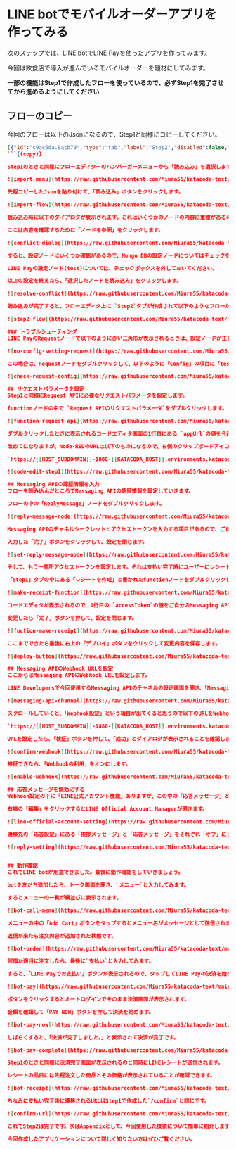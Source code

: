 # LINE botでモバイルオーダーアプリを作ってみる
次のステップでは、LINE botでLINE Payを使ったアプリを作ってみます。

今回は飲食店で導入が進んでいるモバイルオーダーを題材にしてみます。

**一部の機能はStep1で作成したフローを使っているので、必ずStep1を完了させてから進めるようにしてください**

## フローのコピー
今回のフローは以下のJsonになるので、Step1と同様にコピーしてください。

```json
[{"id":"c9ac6da.8acb79","type":"tab","label":"Step2","disabled":false,"info":""},{"id":"58111ba3.325234","type":"http in","z":"c9ac6da.8acb79","name":"","url":"callback","method":"post","upload":false,"swaggerDoc":"","x":120,"y":100,"wires":[["c8c6a378.8cccb","b9005e4b.5e7dd"]]},{"id":"20a15ce9.34b624","type":"http response","z":"c9ac6da.8acb79","name":"","statusCode":"","headers":{},"x":520,"y":80,"wires":[]},{"id":"c8c6a378.8cccb","type":"switch","z":"c9ac6da.8acb79","name":"","property":"payload.events","propertyType":"msg","rules":[{"t":"empty"},{"t":"else"}],"checkall":"true","repair":false,"outputs":2,"x":310,"y":100,"wires":[["20a15ce9.34b624"],["c0c69e02c6324fb9"]]},{"id":"b9005e4b.5e7dd","type":"debug","z":"c9ac6da.8acb79","name":"","active":true,"tosidebar":true,"console":false,"tostatus":false,"complete":"false","x":194,"y":160,"wires":[]},{"id":"fd958718.a8f038","type":"switch","z":"c9ac6da.8acb79","name":"","property":"payload.events.0.message.text","propertyType":"msg","rules":[{"t":"eq","v":"支払い","vt":"str"},{"t":"eq","v":"ハンバーガー","vt":"str"},{"t":"eq","v":"コーヒー","vt":"str"},{"t":"eq","v":"アールグレイ","vt":"str"},{"t":"eq","v":"ケーキ","vt":"str"},{"t":"eq","v":"クリームソーダ","vt":"str"},{"t":"eq","v":"メニュー","vt":"str"},{"t":"else"}],"checkall":"true","repair":false,"outputs":8,"x":110,"y":520,"wires":[["f35621d220372782"],["28a1bfc62a5e61a9"],["72ee08fb81115093"],["957174d9c3c2d5db"],["42896a022d177985"],["8219c40e2d8930b0"],["27e7c60796445469"],["544d0c5a.a6a174"]]},{"id":"5773410a.e7014","type":"function","z":"c9ac6da.8acb79","name":"返信用メッセージの作成","func":"msg.payload = msg.hookEvent;\nmsg.payload.events[0].message.text.footer.contents[0].action.uri = msg.resBody.info.paymentUrl.web; \nreturn msg;","outputs":1,"noerr":0,"initialize":"","finalize":"","libs":[],"x":1170,"y":440,"wires":[["544d0c5a.a6a174"]]},{"id":"27e7c60796445469","type":"change","z":"c9ac6da.8acb79","name":"メニューを送信","rules":[{"t":"set","p":"payload.events.0.message.type","pt":"msg","to":"flex","tot":"str"},{"t":"set","p":"payload.events.0.message.altText","pt":"msg","to":"メニュー","tot":"str"},{"t":"set","p":"payload.events.0.message.text","pt":"msg","to":"{\"type\":\"carousel\",\"contents\":[{\"type\":\"bubble\",\"hero\":{\"type\":\"image\",\"url\":\"https://scdn.line-apps.com/n/channel_devcenter/img/fx/01_2_restaurant.png\",\"size\":\"full\",\"aspectRatio\":\"20:13\",\"aspectMode\":\"cover\"},\"body\":{\"type\":\"box\",\"layout\":\"vertical\",\"spacing\":\"md\",\"action\":{\"type\":\"uri\",\"label\":\"Action\",\"uri\":\"https://linecorp.com\"},\"contents\":[{\"type\":\"text\",\"text\":\"ハンバーガー\",\"weight\":\"bold\",\"size\":\"xl\",\"contents\":[]},{\"type\":\"text\",\"text\":\"¥500\",\"weight\":\"bold\",\"margin\":\"sm\",\"contents\":[]}]},\"footer\":{\"type\":\"box\",\"layout\":\"vertical\",\"contents\":[{\"type\":\"spacer\",\"size\":\"xxl\"},{\"type\":\"button\",\"action\":{\"type\":\"message\",\"label\":\"Add to Cart\",\"text\":\"ハンバーガー\"},\"color\":\"#905C44\",\"style\":\"primary\"}]}},{\"type\":\"bubble\",\"hero\":{\"type\":\"image\",\"url\":\"https://cdn.pixabay.com/photo/2017/09/04/18/39/coffee-2714970_1280.jpg\",\"size\":\"full\",\"aspectRatio\":\"20:13\",\"aspectMode\":\"cover\"},\"body\":{\"type\":\"box\",\"layout\":\"vertical\",\"spacing\":\"md\",\"action\":{\"type\":\"uri\",\"label\":\"Action\",\"uri\":\"https://linecorp.com\"},\"contents\":[{\"type\":\"text\",\"text\":\"コーヒー\",\"weight\":\"bold\",\"size\":\"xl\",\"contents\":[]},{\"type\":\"text\",\"text\":\"¥200\",\"weight\":\"bold\",\"margin\":\"sm\",\"contents\":[]}]},\"footer\":{\"type\":\"box\",\"layout\":\"vertical\",\"contents\":[{\"type\":\"spacer\",\"size\":\"xxl\"},{\"type\":\"button\",\"action\":{\"type\":\"message\",\"label\":\"Add to Cart\",\"text\":\"コーヒー\"},\"color\":\"#905C44\",\"style\":\"primary\"}]}},{\"type\":\"bubble\",\"hero\":{\"type\":\"image\",\"url\":\"https://cdn.pixabay.com/photo/2017/01/11/11/33/cake-1971556_1280.jpg\",\"size\":\"full\",\"aspectRatio\":\"20:13\",\"aspectMode\":\"cover\"},\"body\":{\"type\":\"box\",\"layout\":\"vertical\",\"spacing\":\"md\",\"action\":{\"type\":\"uri\",\"label\":\"Action\",\"uri\":\"https://linecorp.com\"},\"contents\":[{\"type\":\"text\",\"text\":\"ケーキ\",\"weight\":\"bold\",\"size\":\"xl\",\"contents\":[]},{\"type\":\"text\",\"text\":\"¥400\",\"weight\":\"bold\",\"margin\":\"sm\",\"contents\":[]}]},\"footer\":{\"type\":\"box\",\"layout\":\"vertical\",\"contents\":[{\"type\":\"spacer\",\"size\":\"xxl\"},{\"type\":\"button\",\"action\":{\"type\":\"message\",\"label\":\"Add to Cart\",\"text\":\"ケーキ\"},\"color\":\"#905C44\",\"style\":\"primary\"}]}},{\"type\":\"bubble\",\"hero\":{\"type\":\"image\",\"url\":\"https://cdn.pixabay.com/photo/2015/07/01/08/42/oolong-827397_1280.jpg\",\"size\":\"full\",\"aspectRatio\":\"20:13\",\"aspectMode\":\"cover\"},\"body\":{\"type\":\"box\",\"layout\":\"vertical\",\"spacing\":\"md\",\"action\":{\"type\":\"uri\",\"label\":\"Action\",\"uri\":\"https://linecorp.com\"},\"contents\":[{\"type\":\"text\",\"text\":\"アールグレイ\",\"weight\":\"bold\",\"size\":\"xl\",\"contents\":[]},{\"type\":\"text\",\"text\":\"¥200\",\"weight\":\"bold\",\"margin\":\"sm\",\"contents\":[]}]},\"footer\":{\"type\":\"box\",\"layout\":\"vertical\",\"contents\":[{\"type\":\"spacer\",\"size\":\"xxl\"},{\"type\":\"button\",\"action\":{\"type\":\"message\",\"label\":\"Add to Cart\",\"text\":\"アールグレイ\"},\"color\":\"#905C44\",\"style\":\"primary\"}]}},{\"type\":\"bubble\",\"hero\":{\"type\":\"image\",\"url\":\"https://cdn.pixabay.com/photo/2019/08/26/08/30/melon-soda-4431112_1280.jpg\",\"size\":\"full\",\"aspectRatio\":\"20:13\",\"aspectMode\":\"cover\"},\"body\":{\"type\":\"box\",\"layout\":\"vertical\",\"spacing\":\"md\",\"action\":{\"type\":\"uri\",\"label\":\"Action\",\"uri\":\"https://linecorp.com\"},\"contents\":[{\"type\":\"text\",\"text\":\"クリームソーダ\",\"weight\":\"bold\",\"size\":\"xl\",\"contents\":[]},{\"type\":\"text\",\"text\":\"¥200\",\"weight\":\"bold\",\"margin\":\"sm\",\"contents\":[]}]},\"footer\":{\"type\":\"box\",\"layout\":\"vertical\",\"contents\":[{\"type\":\"spacer\",\"size\":\"xxl\"},{\"type\":\"button\",\"action\":{\"type\":\"message\",\"label\":\"Add to Cart\",\"text\":\"クリームソーダ\"},\"color\":\"#905C44\",\"style\":\"primary\"}]}}]}","tot":"json"}],"action":"","property":"","from":"","to":"","reg":false,"x":580,"y":540,"wires":[["544d0c5a.a6a174"]]},{"id":"c0c69e02c6324fb9","type":"switch","z":"c9ac6da.8acb79","name":"","property":"payload.events.0.type","propertyType":"msg","rules":[{"t":"eq","v":"message","vt":"str"}],"checkall":"true","repair":false,"outputs":1,"x":470,"y":140,"wires":[["199037eeb50e04c0"]]},{"id":"4015512331051563","type":"link out","z":"c9ac6da.8acb79","name":"","links":["b703605ed8caef02"],"x":835,"y":140,"wires":[]},{"id":"b703605ed8caef02","type":"link in","z":"c9ac6da.8acb79","name":"","links":["4015512331051563"],"x":15,"y":480,"wires":[["fd958718.a8f038"]]},{"id":"199037eeb50e04c0","type":"change","z":"c9ac6da.8acb79","name":"","rules":[{"t":"set","p":"hookEvent","pt":"msg","to":"payload","tot":"msg"}],"action":"","property":"","from":"","to":"","reg":false,"x":670,"y":140,"wires":[["4015512331051563"]]},{"id":"28a1bfc62a5e61a9","type":"change","z":"c9ac6da.8acb79","name":"ハンバーガー","rules":[{"t":"set","p":"payload","pt":"msg","to":"{\"product_name\":\"ハンバーガー\",\"price\":500}","tot":"json"},{"t":"set","p":"payload.line_user_id","pt":"msg","to":"hookEvent.events.0.source.userId","tot":"msg"}],"action":"","property":"","from":"","to":"","reg":false,"x":310,"y":360,"wires":[["ee9b820732257f62"]]},{"id":"4b9f357e499cf2bf","type":"change","z":"c9ac6da.8acb79","name":"返信するメッセージを作成","rules":[{"t":"set","p":"payload","pt":"msg","to":"hookEvent","tot":"msg"},{"t":"set","p":"payload.events.0.message.text","pt":"msg","to":"追加しました！支払うときは「支払い」と送信してください","tot":"str"}],"action":"","property":"","from":"","to":"","reg":false,"x":940,"y":500,"wires":[["544d0c5a.a6a174"]]},{"id":"72ee08fb81115093","type":"change","z":"c9ac6da.8acb79","name":"コーヒー","rules":[{"t":"set","p":"payload","pt":"msg","to":"{\"product_name\":\"コーヒー\",\"price\":200}","tot":"json"},{"t":"set","p":"payload.line_user_id","pt":"msg","to":"hookEvent.events.0.source.userId","tot":"msg"}],"action":"","property":"","from":"","to":"","reg":false,"x":320,"y":400,"wires":[["ee9b820732257f62"]]},{"id":"957174d9c3c2d5db","type":"change","z":"c9ac6da.8acb79","name":"アールグレイ","rules":[{"t":"set","p":"payload","pt":"msg","to":"{\"product_name\":\"アールグレイ\",\"price\":200}","tot":"json"},{"t":"set","p":"payload.line_user_id","pt":"msg","to":"hookEvent.events.0.source.userId","tot":"msg"}],"action":"","property":"","from":"","to":"","reg":false,"x":330,"y":440,"wires":[["ee9b820732257f62"]]},{"id":"42896a022d177985","type":"change","z":"c9ac6da.8acb79","name":"ケーキ","rules":[{"t":"set","p":"payload","pt":"msg","to":"{\"product_name\":\"ケーキ\",\"price\":400}","tot":"json"},{"t":"set","p":"payload.line_user_id","pt":"msg","to":"hookEvent.events.0.source.userId","tot":"msg"}],"action":"","property":"","from":"","to":"","reg":false,"x":310,"y":480,"wires":[["ee9b820732257f62"]]},{"id":"8219c40e2d8930b0","type":"change","z":"c9ac6da.8acb79","name":"クリームソーダ","rules":[{"t":"set","p":"payload","pt":"msg","to":"{\"product_name\":\"クリームソーダ\",\"price\":200}","tot":"json"},{"t":"set","p":"payload.line_user_id","pt":"msg","to":"hookEvent.events.0.source.userId","tot":"msg"}],"action":"","property":"","from":"","to":"","reg":false,"x":340,"y":520,"wires":[["ee9b820732257f62"]]},{"id":"fdb741caddc350d9","type":"function","z":"c9ac6da.8acb79","name":"注文内容を取得するQuery","func":"msg.payload ={\n    'line_user_id': msg.hookEvent.events[0].source.userId\n}\n\nreturn msg;","outputs":1,"noerr":0,"initialize":"","finalize":"","libs":[],"x":520,"y":280,"wires":[["bf3c3131aaae58ba"]]},{"id":"826af8199c2e112c","type":"function","z":"c9ac6da.8acb79","name":"Request APIのリクエストパラメータ","func":"var appUrl = 'http://localhost:1880';\nvar carts = msg.payload;\nvar userId = msg.hookEvent.events[0].source.userId;\n\nmsg.amount = 0;\nmsg.payload = {\n    \"amount\" : 0,\n    \"currency\" : \"JPY\",\n    \"orderId\" : `CAFE_M_${userId}_${new Date().getTime()}`,\n    \"packages\": [\n        {\n            \"id\": \"package-999\",\n            \"amount\": 0,\n            \"name\": \"Brown Cafe\",\n            \"products\": []\n        }\n    ],\n    \"redirectUrls\" : {\n        \"confirmUrl\" : `${appUrl}/confirm`,\n        \"cancelUrl\" : `${appUrl}/cancel`\n    }\n};\n\nfor (var i = 0; i < Object.keys(carts).length; i++) {\n    const cart = carts[i];\n    var product = {\n        \"id\": cart._id,\n        \"name\": cart.product_name,\n        \"imageUrl\": \"https://cdn.pixabay.com/photo/2015/06/24/01/15/coffee-819362_1280.jpg\",\n        \"quantity\": 1,\n        \"price\": cart.price\n    };\n    // 合計金額に加算\n    msg.amount += cart.price\n    \n    // 商品項目に追加\n    msg.payload.packages[0].products.push(product);\n}\n\n// 合計金額をリクエストパラメータに設定\nmsg.payload.amount = msg.amount;\nmsg.payload.packages[0].amount = msg.amount;\n\nreturn msg;","outputs":1,"noerr":0,"initialize":"","finalize":"","libs":[],"x":1130,"y":280,"wires":[["a547a0ac5646d85b"]]},{"id":"f35621d220372782","type":"change","z":"c9ac6da.8acb79","name":"返信メッセージのたたき台","rules":[{"t":"set","p":"hookEvent.events.0.message.type","pt":"msg","to":"flex","tot":"str"},{"t":"set","p":"hookEvent.events.0.message.altText","pt":"msg","to":"精算お願いします","tot":"str"},{"t":"set","p":"hookEvent.events.0.message.text","pt":"msg","to":"{\"type\":\"bubble\",\"hero\":{\"type\":\"image\",\"url\":\"https://cdn.pixabay.com/photo/2015/06/24/01/15/coffee-819362_1280.jpg\",\"size\":\"full\",\"aspectRatio\":\"20:13\",\"aspectMode\":\"cover\",\"action\":{\"type\":\"uri\",\"label\":\"Action\",\"uri\":\"https://linecorp.com\"}},\"body\":{\"type\":\"box\",\"layout\":\"vertical\",\"spacing\":\"md\",\"action\":{\"type\":\"uri\",\"label\":\"Action\",\"uri\":\"https://linecorp.com\"},\"contents\":[{\"type\":\"text\",\"text\":\"お支払いをお願いします\",\"weight\":\"regular\",\"align\":\"center\",\"gravity\":\"center\",\"contents\":[]}]},\"footer\":{\"type\":\"box\",\"layout\":\"vertical\",\"contents\":[{\"type\":\"button\",\"action\":{\"type\":\"uri\",\"label\":\"LINE Payでお支払い\",\"uri\":\"https://linecorp.com\"},\"color\":\"#4EC74DFF\",\"style\":\"primary\"}]}}","tot":"json"}],"action":"","property":"","from":"","to":"","reg":false,"x":260,"y":320,"wires":[["fdb741caddc350d9"]]},{"id":"50f16f322119c2cf","type":"function","z":"c9ac6da.8acb79","name":"キャッシュに挿入するデータ","func":"msg.resBody = msg.payload;\n// キャッシュに挿入するデータ\n// transactionIdはBigIntのためそのままだと挿入できないのでString型に変換\nmsg.payload = {\n    'transaction_id': String(msg.resBody.info.transactionId),\n    'amount': msg.amount,\n    'line_user_id': msg.hookEvent.events[0].source.userId \n}\nreturn msg;","outputs":1,"noerr":0,"initialize":"","finalize":"","libs":[],"x":800,"y":360,"wires":[["61095cfc5de9b4bf"]]},{"id":"ee9b820732257f62","type":"mongodb3 in","z":"c9ac6da.8acb79","service":"_ext_","configNode":"ed3ea133b0a45842","name":"cafe_botコレクションに挿入","collection":"cafe_bot","operation":"insert","x":620,"y":460,"wires":[["4b9f357e499cf2bf"]]},{"id":"bf3c3131aaae58ba","type":"mongodb3 in","z":"c9ac6da.8acb79","service":"_ext_","configNode":"ed3ea133b0a45842","name":"cafe_botコレクションから取得","collection":"cafe_bot","operation":"find.toArray","x":810,"y":280,"wires":[["826af8199c2e112c"]]},{"id":"61095cfc5de9b4bf","type":"mongodb3 in","z":"c9ac6da.8acb79","service":"_ext_","configNode":"ed3ea133b0a45842","name":"order_cacheコレクションに挿入","collection":"order_cache","operation":"insert","x":880,"y":420,"wires":[["5773410a.e7014"]]},{"id":"544d0c5a.a6a174","type":"ReplyMessage","z":"c9ac6da.8acb79","name":"","replyMessage":"","x":1320,"y":600,"wires":[]},{"id":"a547a0ac5646d85b","type":"Request","z":"c9ac6da.8acb79","name":"","linepayConfig":"cd5113dbd94546c6","x":560,"y":360,"wires":[["50f16f322119c2cf"]]},{"id":"ed3ea133b0a45842","type":"mongodb3","uri":"mongodb://mongodb:27017/shop","name":"","options":"","parallelism":"-1"},{"id":"cd5113dbd94546c6","type":"linepay-config","name":"test","uri":"https://sandbox-api-pay.line.me","channelId":"","channelSecret":""}]
```{{copy}}

Step1のときと同様にフローエディターのハンバーガーメニューから「読み込み」を選択します。

![import-menu](https://raw.githubusercontent.com/Miura55/katacoda-text/main/node-red-line-pay-tutorial/imgs/import-menu.png)

先程コピーしたJsonを貼り付けて、「読み込み」ボタンをクリックします。

![import-flow](https://raw.githubusercontent.com/Miura55/katacoda-text/main/node-red-line-pay-tutorial/imgs/import-flow.png)

読み込み時に以下のダイアログが表示されます。これはいくつかのノードの内容に重複があるので読み込んで大丈夫かを確認するものです。

ここは内容を確認するために「ノードを参照」をクリックします。

![conflict-dialog](https://raw.githubusercontent.com/Miura55/katacoda-text/main/node-red-line-pay-tutorial/imgs/conflict-dialog.png)

すると、設定ノードにいくつか確認があるので、Mongo DBの設定ノードについてはチェックをつけた上で右側の「置換」にあるチェックボックスにもチェックを入れておいてください。

LINE Payの設定ノード(test)については、チェックボックスを外しておいてください。

以上の設定を終えたら、「選択したノードを読み込み」をクリックします。

![resolve-conflict](https://raw.githubusercontent.com/Miura55/katacoda-text/main/node-red-line-pay-tutorial/imgs/resolve-conflict.png)

読み込みが完了すると、フローエディタ上に `Step2`タブが作成されて以下のようなフローが表示されます。

![step2-flow](https://raw.githubusercontent.com/Miura55/katacoda-text/main/node-red-line-pay-tutorial/imgs/step2-flow.png)

### トラブルシューティング
LINE PayのRequestノードで以下のように赤い三角形が表示されるときは、設定ノードが正しく設定されていない状態です。

![no-config-setting-request](https://raw.githubusercontent.com/Miura55/katacoda-text/main/node-red-line-pay-tutorial/imgs/no-config-setting-request.png)

この場合は、Requestノードをダブルクリックして、以下のように「Config」の項目に「test」と表示された設定ノードが表示されていたら、正常に設定できているので、「完了」ボタンをクリックして閉じます。

![check-request-config](https://raw.githubusercontent.com/Miura55/katacoda-text/main/node-red-line-pay-tutorial/imgs/check-request-config.png)

## リクエストパラメータを設定
Step1と同様にRequest APIに必要なリクエストパラメータを設定します。

functionノードの中で `Request APIのリクエストパラメータ`をダブルクリックします。

![function-request-api](https://raw.githubusercontent.com/Miura55/katacoda-text/main/node-red-line-pay-tutorial/imgs/function-request-api.png)

ダブルクリックしたときに表示されるコードエディタ画面の1行目にある `appUrl`の値を今起動しているNode-REDのURLに変更します。

改めてになりますが、Node-REDのURLは以下のものになるので、右側のクリップボードアイコンをクリックしてURLをコピーして書き換えても大丈夫です。

`https://[[HOST_SUBDOMAIN]]-1880-[[KATACODA_HOST]].environments.katacoda.com`{{copy}}

![code-edit-step1](https://raw.githubusercontent.com/Miura55/katacoda-text/main/node-red-line-pay-tutorial/imgs/code-edit-step1.png)

## Messaging APIの認証情報を入力
フローを読み込んだところでMessaging APIの認証情報を設定していきます。

フローの中の「ReplyMessage」ノードをダブルクリックします。

![reply-message-node](https://raw.githubusercontent.com/Miura55/katacoda-text/main/node-red-line-pay-tutorial/imgs/reply-message-node.png)

Messaging APIのチャネルシークレットとアクセストークンを入力する項目があるので、ご自分のチャネルから確認したものを入力します。

入力した「完了」ボタンをクリックして、設定を閉じます。

![set-reply-message-node](https://raw.githubusercontent.com/Miura55/katacoda-text/main/node-red-line-pay-tutorial/imgs/set-reply-message-node.png)

そして、もう一箇所アクセストークンを設定します。それは支払い完了時にユーザーにレシートを送信するためにリクエストパラメータを設定しているfunctionノードです。

「Step1」タブの中にある「レシートを作成」と書かれたfunctionノードをダブルクリックします。

![make-receipt-function](https://raw.githubusercontent.com/Miura55/katacoda-text/main/node-red-line-pay-tutorial/imgs/make-receipt-function.png)

コードエディタが表示されるので、1行目の `accessToken`の値をご自分のMessaging APIのアクセストークンに変更してください。

変更したら「完了」ボタンを押して、設定を閉じます。

![fuction-make-receipt](https://raw.githubusercontent.com/Miura55/katacoda-text/main/node-red-line-pay-tutorial/imgs/fuction-make-receipt.png)i

ここまでできたら最後に右上の「デプロイ」ボタンをクリックして変更内容を保存します。

![deploy-button](https://raw.githubusercontent.com/Miura55/katacoda-text/main/node-red-line-pay-tutorial/imgs/deploy-button.png)

## Messaging APIのWebhook URLを設定
ここからはMessaging APIのWebhook URLを設定します。

LINE Developersで今回使用するMessaging APIのチャネルの設定画面を開き、「Messaging API設定」タブを開きます。

![messaging-api-channel](https://raw.githubusercontent.com/Miura55/katacoda-text/main/node-red-line-pay-tutorial/imgs/messaging-api-channel.png)

スクロールしていくと、「Webhook設定」という項目が出てくると思うので以下のURLをWebhook URLに設定します。

`https://[[HOST_SUBDOMAIN]]-1880-[[KATACODA_HOST]].environments.katacoda.com/callback`{{copy}}

URLを設定したら、「検証」ボタンを押して、「成功」とダイアログが表示されることを確認します。

![confirm-webhook](https://raw.githubusercontent.com/Miura55/katacoda-text/main/node-red-line-pay-tutorial/imgs/confirm-webhook.png)

検証できたら、「Webhookの利用」をオンにします。

![enable-webhook](https://raw.githubusercontent.com/Miura55/katacoda-text/main/node-red-line-pay-tutorial/imgs/enable-webhook.png)

## 応答メッセージを無効にする
Webhook設定の下に「LINE公式アカウント機能」ありますが、この中の「応答メッセージ」と「あいさつメッセージ」をそれぞれ無効にします。

右端の「編集」をクリックするとLINE Official Account Managerが開きます。

![line-official-account-setting](https://raw.githubusercontent.com/Miura55/katacoda-text/main/node-red-line-pay-tutorial/imgs/line-official-account-setting.png)

遷移先の「応答設定」にある「挨拶メッセージ」と「応答メッセージ」をそれぞれ「オフ」にします。

![reply-setting](https://raw.githubusercontent.com/Miura55/katacoda-text/main/node-red-line-pay-tutorial/imgs/reply-setting.png)


## 動作確認
これでLINE botが用意できました。最後に動作確認をしていきましょう。

botを友だち追加したら、トーク画面を開き、`メニュー`と入力してみます。

するとメニューの一覧が横並びに表示されます。

![bot-call-menu](https://raw.githubusercontent.com/Miura55/katacoda-text/main/node-red-line-pay-tutorial/imgs/bot-call-menu.jpg)

メニューの中の「Add Cart」ボタンをタップするとメニュー名がメッセージとして送信されます。

返信が来たら注文内容が追加された状態です。

![bot-order](https://raw.githubusercontent.com/Miura55/katacoda-text/main/node-red-line-pay-tutorial/imgs/bot-order.jpg)

何個か適当に注文したら、最後に`支払い`と入力してみます。

すると、「LINE Payでお支払い」ボタンが表示されるので、タップしてLINE Payの決済を始めます。

![bot-pay](https://raw.githubusercontent.com/Miura55/katacoda-text/main/node-red-line-pay-tutorial/imgs/bot-pay.jpg)

ボタンをクリックするとオートログインでそのまま決済画面が表示されます。

金額を確認して「PAY NOW」ボタンを押して決済を始めます。

![bot-pay-now](https://raw.githubusercontent.com/Miura55/katacoda-text/main/node-red-line-pay-tutorial/imgs/bot-pay-now.jpg)

しばらくすると、「決済が完了しました。」と表示されて決済が完了です。

![bot-pay-complete](https://raw.githubusercontent.com/Miura55/katacoda-text/main/node-red-line-pay-tutorial/imgs/bot-pay-complete.jpg)

Step1のときと同様に決済完了画面が表示されるのと同時にLINEレシートが送信されます。

レシートの品目には先程注文した商品とその価格が表示されていることが確認できます。

![bot-receipt](https://raw.githubusercontent.com/Miura55/katacoda-text/main/node-red-line-pay-tutorial/imgs/bot-receipt.jpg)

ちなみに支払い完了後に遷移されるURLはStep1で作成した`/confirm`と同じです。

![confirm-url](https://raw.githubusercontent.com/Miura55/katacoda-text/main/node-red-line-pay-tutorial/imgs/confirm-url.png)

これでStep2は完了です。次はAppendixとして、今回使用した技術について簡単に紹介します。

今回作成したアプリケーションについて詳しく知りたい方はぜひご覧ください。
